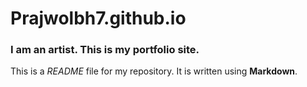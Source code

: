 # Prajwolbh7.github.io

### I am an artist. This is my portfolio site.

This is a *README* file for my repository. It is written using **Markdown**.
